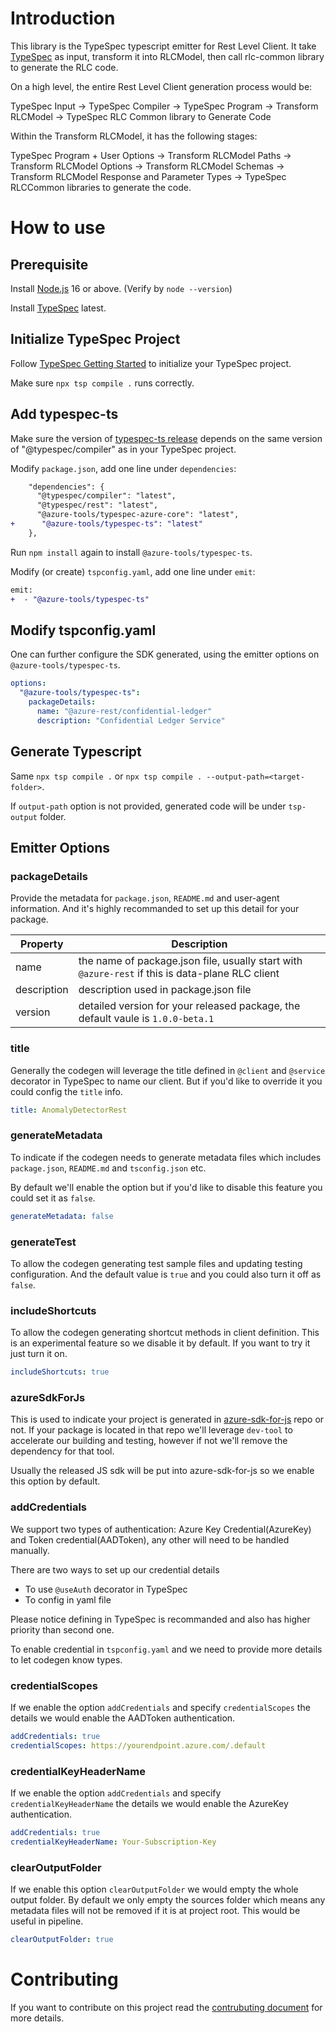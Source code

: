 # Introduction

This library is the TypeSpec typescript emitter for Rest Level Client. It take [TypeSpec](https://github.com/microsoft/typespec) as input, transform it into RLCModel, then call rlc-common library to generate the RLC code.

On a high level, the entire Rest Level Client generation process would be:

TypeSpec Input -> TypeSpec Compiler -> TypeSpec Program -> Transform RLCModel -> TypeSpec RLC Common library to Generate Code

Within the Transform RLCModel, it has the following stages:

TypeSpec Program + User Options -> Transform RLCModel Paths -> Transform RLCModel Options -> Transform RLCModel Schemas -> Transform RLCModel Response and Parameter Types -> TypeSpec RLCCommon libraries to generate the code.

# How to use

## Prerequisite

Install [Node.js](https://nodejs.org/en/download/) 16 or above. (Verify by `node --version`)

Install [TypeSpec](https://github.com/microsoft/typespec) latest.

## Initialize TypeSpec Project

Follow [TypeSpec Getting Started](https://github.com/microsoft/typespec#getting-started) to initialize your TypeSpec project.

Make sure `npx tsp compile .` runs correctly.

## Add typespec-ts

Make sure the version of [typespec-ts release](https://www.npmjs.com/package/@azure-tools/typespec-ts) depends on the same version of "@typespec/compiler" as in your TypeSpec project.

Modify `package.json`, add one line under `dependencies`:

```diff
    "dependencies": {
      "@typespec/compiler": "latest",
      "@typespec/rest": "latest",
      "@azure-tools/typespec-azure-core": "latest",
+      "@azure-tools/typespec-ts": "latest"
    },
```

Run `npm install` again to install `@azure-tools/typespec-ts`.

Modify (or create) `tspconfig.yaml`, add one line under `emit`:

```diff
emit:
+  - "@azure-tools/typespec-ts"
```

## Modify tspconfig.yaml

One can further configure the SDK generated, using the emitter options on `@azure-tools/typespec-ts`.

```yaml
options:
  "@azure-tools/typespec-ts":
    packageDetails:
      name: "@azure-rest/confidential-ledger"
      description: "Confidential Ledger Service"
```

## Generate Typescript

Same `npx tsp compile .` or `npx tsp compile . --output-path=<target-folder>`.

If `output-path` option is not provided, generated code will be under `tsp-output` folder.

## Emitter Options

### packageDetails

Provide the metadata for `package.json`, `README.md` and user-agent information. And it's highly recommanded to set up this detail for your package.

| Property    | Description                                                                                      |
| ----------- | ------------------------------------------------------------------------------------------------ |
| name        | the name of package.json file, usually start with `@azure-rest` if this is data-plane RLC client |
| description | description used in package.json file                                                            |
| version     | detailed version for your released package, the default vaule is `1.0.0-beta.1`                  |

### title

Generally the codegen will leverage the title defined in `@client` and `@service` decorator in TypeSpec to name our client. But if you'd like to override it you could config the `title` info.

```yaml
title: AnomalyDetectorRest
```

### generateMetadata

To indicate if the codegen needs to generate metadata files which includes `package.json`, `README.md` and `tsconfig.json` etc.

By default we'll enable the option but if you'd like to disable this feature you could set it as `false`.

```yaml
generateMetadata: false
```

### generateTest

To allow the codegen generating test sample files and updating testing configuration. And the default value is `true` and you could also turn it off as `false`.

### includeShortcuts

To allow the codegen generating shortcut methods in client definition. This is an experimental feature so we disable it by default. If you want to try it just turn it on.

```yaml
includeShortcuts: true
```

### azureSdkForJs

This is used to indicate your project is generated in [azure-sdk-for-js](https://github.com/Azure/azure-sdk-for-js) repo or not. If your package is located in that repo we'll leverage `dev-tool` to accelerate our building and testing, however if not we'll remove the dependency for that tool.

Usually the released JS sdk will be put into azure-sdk-for-js so we enable this option by default.

### addCredentials

We support two types of authentication: Azure Key Credential(AzureKey) and Token credential(AADToken), any other will need to be handled manually.

There are two ways to set up our credential details

- To use `@useAuth` decorator in TypeSpec
- To config in yaml file

Please notice defining in TypeSpec is recommanded and also has higher priority than second one.

To enable credential in `tspconfig.yaml` and we need to provide more details to let codegen know types.

### credentialScopes

If we enable the option `addCredentials` and specify `credentialScopes` the details we would enable the AADToken authentication.

```yaml
addCredentials: true
credentialScopes: https://yourendpoint.azure.com/.default
```

### credentialKeyHeaderName

If we enable the option `addCredentials` and specify `credentialKeyHeaderName` the details we would enable the AzureKey authentication.

```yaml
addCredentials: true
credentialKeyHeaderName: Your-Subscription-Key
```

### clearOutputFolder

If we enable this option `clearOutputFolder` we would empty the whole output folder. By default we only empty the sources folder which means any metadata files will not be removed if it is at project root. This would be useful in pipeline.

```yaml
clearOutputFolder: true
```

# Contributing

If you want to contribute on this project read the [contrubuting document](./CONTRIBUTING.md) for more details.
